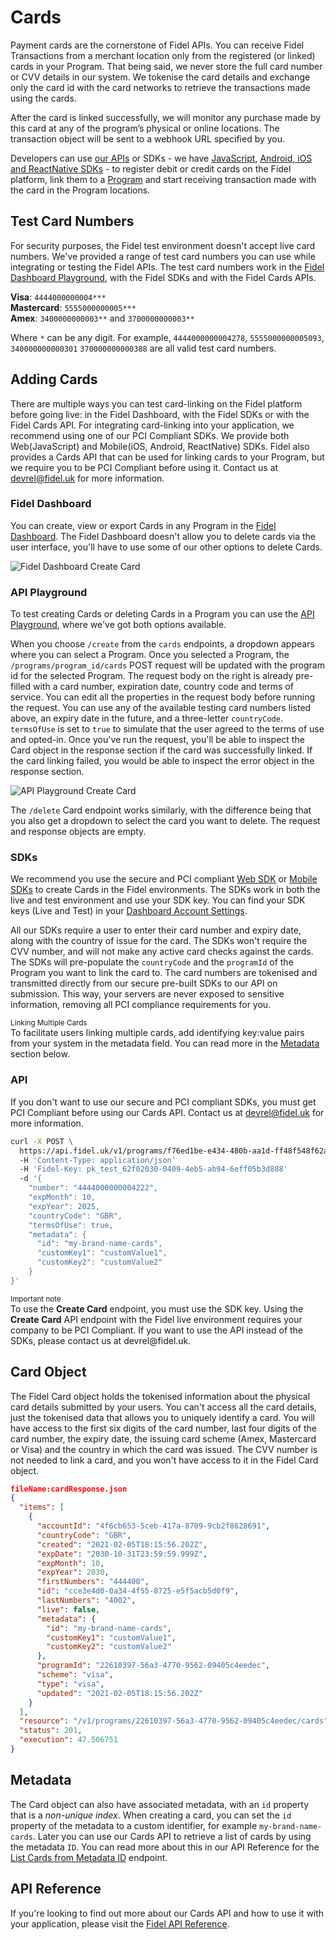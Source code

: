 # Cards
Payment cards are the cornerstone of Fidel APIs. You can receive Fidel Transactions from a merchant location only from the registered (or linked) cards in your Program. That being said, we never store the full card number or CVV details in our system. We tokenise the card details and exchange only the card id with the card networks to retrieve the transactions made using the cards.

After the card is linked successfully, we will monitor any purchase made by this card at any of the program’s physical or online locations. The transaction object will be sent to a webhook URL specified by you.

Developers can use [our APIs](https://reference.fidel.uk/reference#create-card) or SDKs - we have [JavaScript](/web-sdk), [Android, iOS and ReactNative SDKs](/mobile-sdks) - to register debit or credit cards on the Fidel platform, link them to a [Program](/programs) and start receiving transaction made with the card in the Program locations.

## Test Card Numbers

For security purposes, the Fidel test environment doesn't accept live card numbers. We've provided a range of test card numbers you can use while integrating or testing the Fidel APIs. The test card numbers work in the [Fidel Dashboard Playground](https://dashboard.fidel.uk/playground), with the Fidel SDKs and with the Fidel Cards APIs.

**Visa**: `4444000000004***`  
**Mastercard**: `5555000000005***`  
**Amex**: `3400000000003**` and `3700000000003**`

Where `*` can be any digit. For example, `4444000000004278`, `5555000000005093`, `340000000000301` `370000000000388` are all valid test card numbers.

## Adding Cards

There are multiple ways you can test card-linking on the Fidel platform before going live: in the Fidel Dashboard, with the Fidel SDKs or with the Fidel Cards API. For integrating card-linking into your application, we recommend using one of our PCI Compliant SDKs. We provide both Web(JavaScript) and Mobile(iOS, Android, ReactNative) SDKs. Fidel also provides a Cards API that can be used for linking cards to your Program, but we require you to be PCI Compliant before using it. Contact us at devrel@fidel.uk for more information.

### Fidel Dashboard

You can create, view or export Cards in any Program in the [Fidel Dashboard](https://dashboard.fidel.uk/cards). The Fidel Dashboard doesn't allow you to delete cards via the user interface, you'll have to use some of our other options to delete Cards.

![Fidel Dashboard Create Card](https://raw.githubusercontent.com/FidelLimited/docs/master/assets/images/dashboard-new-card.gif "Fidel Dashboard Create Card")

### API Playground

To test creating Cards or deleting Cards in a Program you can use the [API Playground](https://dashboard.fidel.uk/playground), where we've got both options available.

When you choose `/create` from the `cards` endpoints, a dropdown appears where you can select a Program. Once you selected a Program, the `/programs/program_id/cards` POST request will be updated with the program id for the selected Program. The request body on the right is already pre-filled with a card number, expiration date, country code and terms of service. You can edit all the properties in the request body before running the request. You can use any of the available testing card numbers listed above, an expiry date in the future, and a three-letter `countryCode`. `termsOfUse` is set to `true` to simulate that the user agreed to the terms of use and opted-in. Once you've run the request, you'll be able to inspect the Card object in the response section if the card was successfully linked. If the card linking failed, you would be able to inspect the error object in the response section.

![API Playground Create Card](https://raw.githubusercontent.com/FidelLimited/docs/master/assets/images/dashboard-create-card.gif "API Playground Create Card")

The `/delete` Card endpoint works similarly, with the difference being that you also get a dropdown to select the card you want to delete. The request and response objects are empty.

### SDKs

We recommend you use the secure and PCI compliant [Web SDK](/web-sdk) or [Mobile SDKs](/mobile-sdks) to create Cards in the Fidel environments. The SDKs work in both the live and test environment and use your SDK key. You can find your SDK keys (Live and Test) in your [Dashboard Account Settings](https://dashboard.fidel.uk/account/plan).

All our SDKs require a user to enter their card number and expiry date, along with the country of issue for the card. The SDKs won't require the CVV number, and will not make any active card checks against the cards. The SDKs will pre-populate the `countryCode` and the `programId` of the Program you want to link the card to. The card numbers are tokenised and transmitted directly from our secure pre-built SDKs to our API on submission. This way, your servers are never exposed to sensitive information, removing all PCI compliance requirements for you.

<div class="info-box">
  <small>Linking Multiple Cards</small><br/>
  To facilitate users linking multiple cards, add identifying key:value pairs from your system in the metadata field. You can read more in the <a href="/cards#Metadata">Metadata</a> section below.
</div>

### API

If you don't want to use our secure and PCI compliant SDKs, you must get PCI Compliant before using our Cards API. Contact us at devrel@fidel.uk for more information.

```sh
curl -X POST \
  https://api.fidel.uk/v1/programs/f76ed1be-e434-480b-aa1d-ff48f548f62a/cards
  -H 'Content-Type: application/json'
  -H 'Fidel-Key: pk_test_62f02030-0409-4eb5-ab94-6eff05b3d888'
  -d '{
  	"number": "4444000000004222",
    "expMonth": 10,
    "expYear": 2025,
    "countryCode": "GBR",
    "termsOfUse": true,
    "metadata": {
      "id": "my-brand-name-cards",
      "customKey1": "customValue1",
      "customKey2": "customValue2"
    }
}'
```

<div class="info-box">
    <small>Important note</small><br/>
    To use the <strong>Create Card</strong> endpoint, you must use the SDK key. Using the <strong>Create Card</strong> API endpoint with the Fidel live environment requires your company to be PCI Compliant. If you want to use the API instead of the SDKs, please contact us at devrel@fidel.uk.
</div>

## Card Object

The Fidel Card object holds the tokenised information about the physical card details submitted by your users. You can't access all the card details, just the tokenised data that allows you to uniquely identify a card. You will have access to the first six digits of the card number, last four digits of the card number, the expiry date, the issuing card scheme (Amex, Mastercard or Visa) and the country in which the card was issued. The CVV number is not needed to link a card, and you won't have access to it in the Fidel Card object.

```json
fileName:cardResponse.json
{
  "items": [
    {
      "accountId": "4f6cb653-5ceb-417a-8709-9cb2f8628691",
      "countryCode": "GBR",
      "created": "2021-02-05T18:15:56.202Z",
      "expDate": "2030-10-31T23:59:59.999Z",
      "expMonth": 10,
      "expYear": 2030,
      "firstNumbers": "444400",
      "id": "cce3e4d0-0a34-4f55-8725-e5f5acb5d0f9",
      "lastNumbers": "4002",
      "live": false,
      "metadata": {
        "id": "my-brand-name-cards",
        "customKey1": "customValue1",
        "customKey2": "customValue2"
      },
      "programId": "22610397-56a3-4770-9562-09405c4eedec",
      "scheme": "visa",
      "type": "visa",
      "updated": "2021-02-05T18:15:56.202Z"
    }
  ],
  "resource": "/v1/programs/22610397-56a3-4770-9562-09405c4eedec/cards",
  "status": 201,
  "execution": 47.506751
}
```

## Metadata

The Card object can also have associated metadata, with an `id` property that is a *non-unique index*.  When creating a card, you can set the `id` property of the metadata to a custom identifier, for example `my-brand-name-cards`. Later you can use our Cards API to retrieve a list of cards by using the metadata `ID`. You can read more about this in our API Reference for the [List Cards from Metadata ID](https://reference.fidel.uk/v1/reference#list-cards-from-metadata-id) endpoint.

## API Reference

If you're looking to find out more about our Cards API and how to use it with your application, please visit the [Fidel API Reference](https://reference.fidel.uk/reference#create-card).
